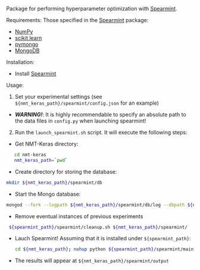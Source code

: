 Package for performing hyperparameter optimization with [Spearmint](https://github.com/HIPS/Spearmint).

Requirements:  Those specified in the [Spearmint](https://github.com/HIPS/Spearmint) package:

* [NumPy](http://www.numpy.org/)
* [scikit learn](http://scikit-learn.org/stable/index.html)
* [pymongo](https://api.mongodb.org/python/current)
* [MongoDB](https://www.mongodb.org)

Installation: 

* Install [Spearmint](https://github.com/HIPS/Spearmint/blob/master/README.md)

Usage:

 1) Set your experimental settings (see `${nmt_keras_path}/spearmint/config.json` for an example)

 * **_WARNING!_**: It is highly recommendable to specify an absolute path to the data files in `config.py` when launching spearmint!

 2) Run the `launch_spearmint.sh` script. It will execute the following steps:

 * Get NMT-Keras directory:
 
 ```bash
    cd nmt-keras
    nmt_keras_path=`pwd`
 ```
  
 * Create directory for storing the database:
 
 ```bash
 mkdir ${nmt_keras_path}/spearmint/db
 ```
 
 * Start the Mongo database:
 
 ```bash
 mongod --fork --logpath ${nmt_keras_path}/spearmint/db/log --dbpath ${nmt_keras_path}/spearmint/db
 ```
 
  * Remove eventual instances of previous experiments
  
 ```bash
  ${spearmint_path}/spearmint/cleanup.sh ${nmt_keras_path}/spearmint/
 ```
 
 * Lauch Spearmint! Assuming that it is installed under `${spearmint_path}`:
 
    ```bash
    cd ${nmt_keras_path}; nohup python ${spearmint_path}/spearmint/main.py ${dest_dir} --config=${nmt_keras_path}/meta-optimizers/spearmint/config.json >> ${dest_dir}/logs/out.log 2> ${dest_dir}/logs/out.err &
    ```
    
 * The results will appear at `${nmt_keras_path}/spearmint/output` 
 
 